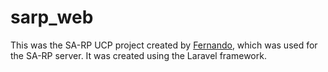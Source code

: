 # sarp_web

This was the SA-RP UCP project created by [Fernando](https://github.com/Fernando-A-Rocha), which was used for the SA-RP server. It was created using the Laravel framework.
